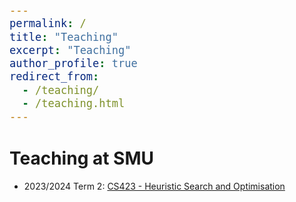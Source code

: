 ```yaml
---
permalink: /
title: "Teaching"
excerpt: "Teaching"
author_profile: true
redirect_from: 
  - /teaching/
  - /teaching.html
---
```


<style type="text/css">

body, td {
   font-size: 14px;
}
code.r{
  font-size: 20px;
}
pre {
  font-size: 20px
}
</style>

# Teaching at SMU

- 2023/2024 Term 2: [CS423 - Heuristic Search and Optimisation](https://computing.smu.edu.sg/bsc-computer-science/curriculum#heuristic_search_and_optimization_CS2019)